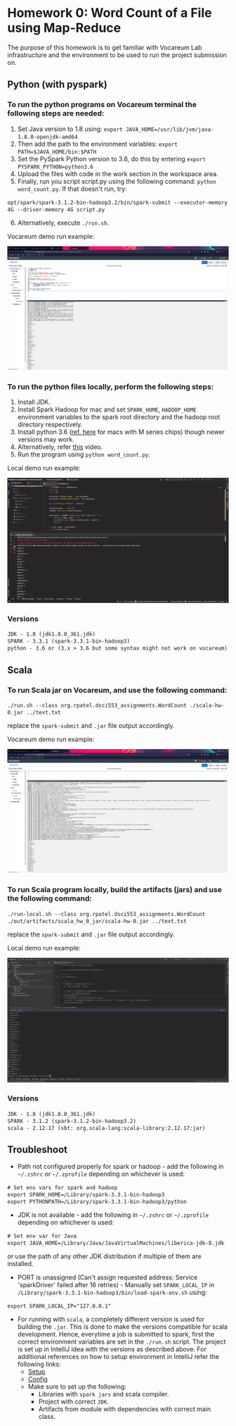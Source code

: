 # Homework 0: Word Count of a File using Map-Reduce

The purpose of this homework is to get familiar with Vocareum Lab infrastructure and the
environment to be used to run the project submission on.

## Python (with pyspark)

### To run the python programs on Vocareum terminal the following steps are needed:

1. Set Java version to 1.8 using: ```export JAVA_HOME=/usr/lib/jvm/java-1.8.0-openjdk-amd64```
2. Then add the path to the environment variables: ```export PATH=$JAVA_HOME/bin:$PATH```
3. Set the PySpark Python version to 3.6, do this by entering ```export PYSPARK_PYTHON=python3.6```
4. Upload the files with code in the work section in the workspace area.
5. Finally, run you script script.py using the following command: ```python word_count.py```. If that doesn't run, try:
```
opt/spark/spark-3.1.2-bin-hadoop3.2/bin/spark-submit --executor-memory 4G --driver-memory 4G script.py
```
6. Alternatively, execute ```./run.sh```.

Vocareum demo run example:

![Homework 0 Demo Run](../assets/hw0-demo-run-vocareum.png)

### To run the python files locally, perform the following steps:
1. Install JDK.
2. Install Spark Hadoop for mac and set ```SPARK_HOME```, ```HADOOP_HOME``` environment variables to the spark root directory and the hadoop root directory respectively.
3. Install python 3.6 ([ref. here](https://github.com/pyenv/pyenv/issues/1768#issuecomment-1403097990) for macs with M series chips) though newer versions may work.
4. Alternatively, refer [this](https://www.youtube.com/watch?v=5gFGVDqEYeY) video.
5. Run the program using ```python word_count.py```.

Local demo run example:

![Homework 0 Demo Run](../assets/hw0-demo-run-local.png)

### Versions 
```
JDK - 1.8 (jdk1.8.0_361.jdk)
SPARK - 3.3.1 (spark-3.3.1-bin-hadoop3)
python - 3.6 or (3.x > 3.6 but some syntax might not work on vocareum)
```

## Scala

### To run Scala jar on Vocareum, and use the following command:
```
./run.sh --class org.rpatel.dsci553_assignments.WordCount ./scala-hw-0.jar ../text.txt
```

replace the ```spark-submit``` and ```.jar``` file output accordingly.

Vocareum demo run example:

![Homework 0 Demo Run](../assets/hw0-demo-run-spark-vocareum.png)

### To run Scala program locally, build the artifacts (jars) and use the following command:
```
./run-local.sh --class org.rpatel.dsci553_assignments.WordCount ./out/artifacts/scala_hw_0_jar/scala-hw-0.jar ../text.txt
```

replace the ```spark-submit``` and ```.jar``` file output accordingly.

Local demo run example:

![Homework 0 Demo Run](../assets/hw0-demo-run-spark-local.png)

### Versions 
```
JDK - 1.8 (jdk1.8.0_361.jdk)
SPARK - 3.1.2 (spark-3.1.2-bin-hadoop3.2)
scala - 2.12.17 (sbt: org.scala-lang:scala-library:2.12.17:jar)
```

## Troubleshoot
- Path not configured properly for spark or hadoop - add the following in ```~/.zshrc``` or ```~/.zprofile``` depending on whichever is used:
```
# Set env vars for spark and hadoop
export SPARK_HOME=/Library/spark-3.3.1-bin-hadoop3
export PYTHONPATH=/Library/spark-3.3.1-bin-hadoop3/python
```
- JDK is not available - add the following in ```~/.zshrc``` or ```~/.zprofile``` depending on whichever is used:
```
# Set env var for Java
export JAVA_HOME=/Library/Java/JavaVirtualMachines/liberica-jdk-8.jdk
```
or use the path of any other JDK distribution if multiple of them are installed.
- PORT is unassigned (Can't assign requested address: Service 'sparkDriver' failed after 16 retries) - Manually set ```SPARK_LOCAL_IP``` in ```/Library/spark-3.3.1-bin-hadoop3/bin/load-spark-env.sh``` using:
```
export SPARK_LOCAL_IP="127.0.0.1"
```
- For running with ```scala```, a completely different version is used for building the
```.jar```. This is done to make the versions compatible for scala development. Hence, everytime a job
is submitted to spark, first the correct environment variables are set in the ```./run.sh```
script. The project is set up in IntelliJ idea with the versions as described above.
For additional references on how to setup environment in IntelliJ refer the following links:
    - [Setup](https://youtube.com/watch?v=u0FLmrnAm5k&feature=shares)
    - [Config](https://www.jetbrains.com/help/idea/compile-and-build-scala-projects.html)
    - Make sure to set up the following:
      - Libraries with ```spark jars``` and scala compiler.
      - Project with correct ```JDK```.
      - Artifacts from module with dependencies with correct main class. 
